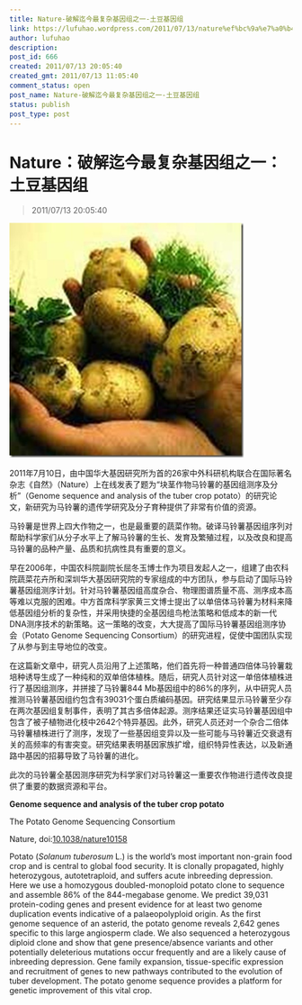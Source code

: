 ```yaml
---
title: Nature-破解迄今最复杂基因组之一-土豆基因组
link: https://lufuhao.wordpress.com/2011/07/13/nature%ef%bc%9a%e7%a0%b4%e8%a7%a3%e8%bf%84%e4%bb%8a%e6%9c%80%e5%a4%8d%e6%9d%82%e5%9f%ba%e5%9b%a0%e7%bb%84%e4%b9%8b%e4%b8%80%ef%bc%9a%e5%9c%9f%e8%b1%86%e5%9f%ba%e5%9b%a0%e7%bb%84/
author: lufuhao
description: 
post_id: 666
created: 2011/07/13 20:05:40
created_gmt: 2011/07/13 11:05:40
comment_status: open
post_name: Nature-破解迄今最复杂基因组之一-土豆基因组
status: publish
post_type: post
---
```


# Nature：破解迄今最复杂基因组之一：土豆基因组

> 2011/07/13 20:05:40

 

![20110713-200540-0001](/assets/images/20110713-200540-0001.jpg)

2011年7月10日，由中国华大基因研究所为首的26家中外科研机构联合在国际著名杂志《自然》（Nature）上在线发表了题为“块茎作物马铃薯的基因组测序及分析”（Genome sequence and analysis of the tuber crop potato）的研究论文，新研究为马铃薯的遗传学研究及分子育种提供了非常有价值的资源。 

马铃薯是世界上四大作物之一，也是最重要的蔬菜作物。破译马铃薯基因组序列对帮助科学家们从分子水平上了解马铃薯的生长、发育及繁殖过程，以及改良和提高马铃薯的品种产量、品质和抗病性具有重要的意义。 

早在2006年，中国农科院副院长屈冬玉博士作为项目发起人之一，组建了由农科院蔬菜花卉所和深圳华大基因研究院的专家组成的中方团队，参与启动了国际马铃薯基因组测序计划。针对马铃薯基因组高度杂合、物理图谱质量不高、测序成本高等难以克服的困难。中方首席科学家黄三文博士提出了以单倍体马铃薯为材料来降低基因组分析的复杂性，并采用快捷的全基因组鸟枪法策略和低成本的新一代DNA测序技术的新策略。这一策略的改变，大大提高了国际马铃薯基因组测序协会（Potato Genome Sequencing Consortium）的研究进程，促使中国团队实现了从参与到主导地位的改变。 

在这篇新文章中，研究人员沿用了上述策略，他们首先将一种普通四倍体马铃薯栽培种诱导生成了一种纯和的双单倍体植株。随后，研究人员针对这一单倍体植株进行了基因组测序，并拼接了马铃薯844 Mb基因组中的86%的序列，从中研究人员推测马铃薯基因组约包含有39031个蛋白质编码基因。研究结果显示马铃薯至少存在两次基因组复制事件，表明了其古多倍体起源。测序结果还证实马铃薯基因组中包含了被子植物进化枝中2642个特异基因。此外，研究人员还对一个杂合二倍体马铃薯植株进行了测序，发现了一些基因组变异以及一些可能与马铃薯近交衰退有关的高频率的有害突变。研究结果表明基因家族扩增，组织特异性表达，以及新通路中基因的招募导致了马铃薯的进化。 

此次的马铃薯全基因测序研究为科学家们对马铃薯这一重要农作物进行遗传改良提供了重要的数据资源和平台。 

 

**Genome sequence and analysis of the tuber crop potato**

The Potato Genome Sequencing Consortium

Nature, doi:[10.1038/nature10158](http://doi.org/10.1038/nature10158)

Potato (_Solanum tuberosum_ L.) is the world’s most important non-grain food crop and is central to global food security. It is clonally propagated, highly heterozygous, autotetraploid, and suffers acute inbreeding depression. Here we use a homozygous doubled-monoploid potato clone to sequence and assemble 86% of the 844-megabase genome. We predict 39,031 protein-coding genes and present evidence for at least two genome duplication events indicative of a palaeopolyploid origin. As the first genome sequence of an asterid, the potato genome reveals 2,642 genes specific to this large angiosperm clade. We also sequenced a heterozygous diploid clone and show that gene presence/absence variants and other potentially deleterious mutations occur frequently and are a likely cause of inbreeding depression. Gene family expansion, tissue-specific expression and recruitment of genes to new pathways contributed to the evolution of tuber development. The potato genome sequence provides a platform for genetic improvement of this vital crop.
